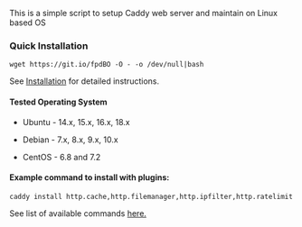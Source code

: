 This is a simple script to setup Caddy web server and maintain on Linux based OS

### Quick Installation
`wget https://git.io/fpdBO -O - -o /dev/null|bash`

See [Installation](https://github.com/sayem314/Caddy-Web-Server-Installer/wiki/Installation) for detailed instructions.

#### Tested Operating System
* Ubuntu - 14.x, 15.x, 16.x, 18.x

* Debian - 7.x, 8.x, 9.x, 10.x

* CentOS - 6.8 and 7.2

#### Example command to install with plugins:
`caddy install http.cache,http.filemanager,http.ipfilter,http.ratelimit`

See list of available commands [here.](https://github.com/sayem314/Caddy-Web-Server-Installer/wiki/Command-List)
